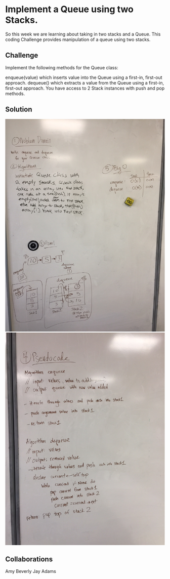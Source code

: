 # Implement a Queue using two Stacks.
So this week we are learning about taking in two stacks and a Queue. This coding Challenge provides manipulation of a queue using two stacks.

## Challenge
Implement the following methods for the Queue class:

enqueue(value) which inserts value into the Queue using a first-in, first-out approach.
dequeue() which extracts a value from the Queue using a first-in, first-out approach.
You have access to 2 Stack instances with push and pop methods.

## Solution
![Example](/Assets/queue-with-stacks1.JPG)
![Example](/Assets/queue-with-stacks2.JPG)

## Collaborations
Amy Beverly
Jay Adams
